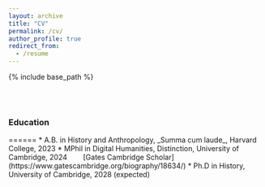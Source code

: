 ```yaml
---
layout: archive
title: "CV"
permalink: /cv/
author_profile: true
redirect_from:
  - /resume
---
```


{% include base_path %}

<br><br>

<h3>Education </h3>
======
* A.B. in History and Anthropology, _Summa cum laude_, Harvard College, 2023
* MPhil in Digital Humanities, Distinction, University of Cambridge, 2024
&nbsp;&nbsp;&nbsp;&nbsp;&nbsp;&nbsp  [Gates Cambridge Scholar](https://www.gatescambridge.org/biography/18634/)
* Ph.D in History, University of Cambridge, 2028 (expected)
